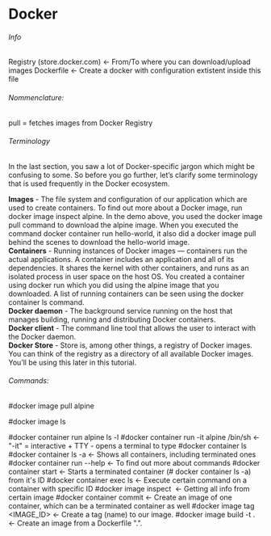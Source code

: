 # Docker



###### Info
Registry (store.docker.com)                            <- From/To where you can download/upload images
Dockerfile                                             <- Create a docker with configuration extistent inside this file



###### Nommenclature:
pull = fetches images from Docker Registry

###### Terminology
In the last section, you saw a lot of Docker-specific jargon which might be confusing to some. So before you go further, let’s clarify some terminology that is used frequently in the Docker ecosystem.

**Images** - The file system and configuration of our application which are used to create containers. To find out more about a Docker image, run docker image inspect alpine. In the demo above, you used the docker image pull command to download the alpine image. When you executed the command docker container run hello-world, it also did a docker image pull behind the scenes to download the hello-world image.                                     
**Containers** - Running instances of Docker images — containers run the actual applications. A container includes an application and all of its dependencies. It shares the kernel with other containers, and runs as an isolated process in user space on the host OS. You created a container using docker run which you did using the alpine image that you downloaded. A list of running containers can be seen using the docker container ls command.                        
**Docker daemon** - The background service running on the host that manages building, running and distributing Docker containers.         
**Docker client** - The command line tool that allows the user to interact with the Docker daemon.               
**Docker Store** - Store is, among other things, a registry of Docker images. You can think of the registry as a directory of all available Docker images. You’ll be using this later in this tutorial.           




###### Commands:

#docker image pull alpine

#docker image ls

#docker container run alpine ls -l
#docker container run -it alpine /bin/sh              <- "-it" = interactive + TTY - opens a terminal to type
#docker container ls
#docker container ls -a                               <- Shows all containers, including terminated ones
#docker container run --help                          <- To find out more about commands
#docker container start <container ID> <NAME>         <- Starts a terminated container (# docker container ls -a) from it's ID
#docker container exec <container ID> ls              <- Execute certain command on a container with specific ID
#docker image inspect <IMAGE NAME>                    <- Getting all info from certain image
#docker container commit <container ID>               <- Create an image of one container, which can be a terminated container as well
#docker image tag <IMAGE_ID> <NAME>                   <- Create a tag (name) to our image.
#docker image build -t <TAG> .                        <- Create an image from a Dockerfile ".".
